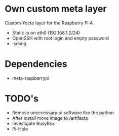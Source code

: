 # Own custom meta layer
Custom Yocto layer for the Raspberry Pi 4.

- Static ip on eth0 (192.168.1.2/24)
- OpenSSH with root login and empty password
- .sdimg

# Dependencies

- meta-raspberrypi

# TODO's

- Remove uneccessary pi software like the python
- After install move image to /artifacts
- Investigate BusyBox
- Pi-Hole

